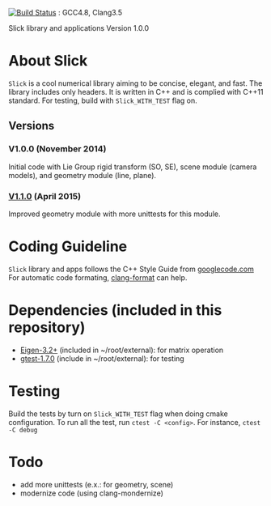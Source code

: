 
[![Build Status](https://travis-ci.org/williammc/Slick.svg?branch=master)](https://travis-ci.org/williammc/Slick) : GCC4.8, Clang3.5

Slick library and applications
Version 1.0.0

# About Slick 
`Slick` is a cool numerical library aiming to be concise, elegant, and fast.
The library includes only headers.
It is written in C++ and is complied with C++11 standard.
For testing, build with `Slick_WITH_TEST` flag on.

## Versions

### V1.0.0 (November 2014)
Initial code with Lie Group rigid transform (SO, SE), scene module (camera models), and geometry module (line, plane).

### [V1.1.0](https://github.com/williammc/Slick/releases/tag/v1.1) (April 2015)
Improved geometry module with more unittests for this module.


# Coding Guideline
`Slick` library and apps follows the C++ Style Guide from [googlecode.com](http://google-styleguide.googlecode.com/svn/trunk/cppguide.xml)
For automatic code formating,  [clang-format](http://clang.llvm.org/docs/ClangFormat.html) can help.

# Dependencies (included in this repository)
- [Eigen-3.2+](www.eigen.tuxfamily.org) (included in ~/root/external): for matrix operation
- [gtest-1.7.0](code.google.com/p/googletest) (include in ~/root/external): for testing

# Testing
Build the tests by turn on `Slick_WITH_TEST` flag when doing cmake configuration.
To run all the test, run `ctest -C <config>`.
For instance, `ctest -C debug`

# Todo
- add more unittests (e.x.: for geometry, scene)
- modernize code (using clang-mondernize)